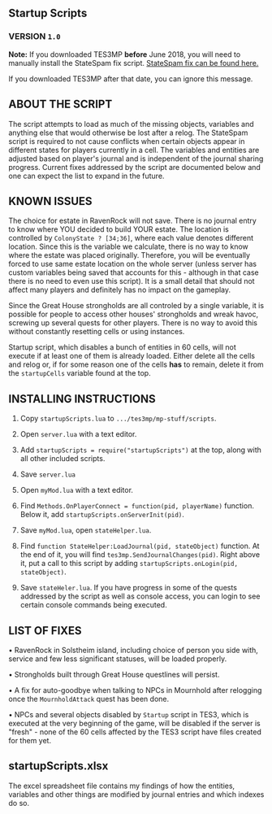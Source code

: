 ## Startup Scripts
### VERSION `1.0`

**Note:** If you downloaded TES3MP **before** June 2018, you will need to manually install the StateSpam fix script. [StateSpam fix can be found here.](https://github.com/Skvysh/TES3MP-Scripts/tree/master/StateSpam)

If you downloaded TES3MP after that date, you can ignore this message.

## ABOUT THE SCRIPT

The script attempts to load as much of the missing objects, variables and anything else that would otherwise be lost after a relog. The StateSpam script is required to not cause conflicts when certain objects appear in different states for players currently in a cell. The variables and entities are adjusted based on player's journal and is independent of the journal sharing progress. Current fixes addressed by the script are documented below and one can expect the list to expand in the future.


## KNOWN ISSUES

The choice for estate in RavenRock will not save. There is no journal entry to know where YOU decided to build YOUR estate. The location is controlled by `ColonyState ? [34;36]`, where each value denotes different location. Since this is the variable we calculate, there is no way to know where the estate was placed originally. Therefore, you will be eventually forced to use same estate location on the whole server (unless server has custom variables being saved that accounts for this - although in that case there is no need to even use this script). It is a small detail that should not affect many players and definitely has no impact on the gameplay.

Since the Great House strongholds are all controled by a single variable, it is possible for people to access other houses' strongholds and wreak havoc, screwing up several quests for other players. There is no way to avoid this without constantly resetting cells or using instances.

Startup script, which disables a bunch of entities in 60 cells, will not execute if at least one of them is already loaded. Either delete all the cells and relog or, if for some reason one of the cells **has** to remain, delete it from the `startupCells` variable found at the top.


## INSTALLING INSTRUCTIONS

1) Copy `startupScripts.lua` to `.../tes3mp/mp-stuff/scripts`.

2) Open `server.lua` with a text editor.

3) Add `startupScripts = require("startupScripts")` at the top, along with all other included scripts.

4) Save `server.lua`

5) Open `myMod.lua` with a text editor.

6) Find `Methods.OnPlayerConnect = function(pid, playerName)` function. Below it, add `startupScripts.onServerInit(pid)`.

7) Save `myMod.lua`, open `stateHelper.lua`.

8) Find `function StateHelper:LoadJournal(pid, stateObject)` function. At the end of it, you will find `tes3mp.SendJournalChanges(pid)`. Right above it, put a call to this script by adding `startupScripts.onLogin(pid, stateObject)`.

9) Save `stateHeler.lua`. If you have progress in some of the quests addressed by the script as well as console access, you can login to see certain console commands being executed.

## LIST OF FIXES

• RavenRock in Solstheim island, including choice of person you side with, service and few less significant statuses, will be loaded properly.

• Strongholds built through Great House questlines will persist.

• A fix for auto-goodbye when talking to NPCs in Mournhold after relogging once the `MournholdAttack` quest has been done.

• NPCs and several objects disabled by `Startup` script in TES3, which is executed at the very beginning of the game, will be disabled if the server is "fresh" - none of the 60 cells affected by the TES3 script have files created for them yet.

## startupScripts.xlsx
The excel spreadsheet file contains my findings of how the entities, variables and other things are modified by journal entries and which indexes do so.

